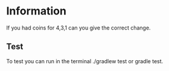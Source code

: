 # Information
If you had coins for 4,3,1 can you give the correct change.

## Test 
To test you can run in the terminal ./gradlew test or gradle test. 
